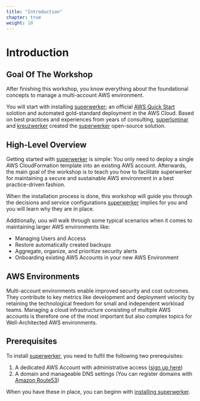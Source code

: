 ```yaml
---
title: "Introduction"
chapter: true
weight: 10
---
```


# Introduction

## Goal Of The Workshop

After finishing this workshop, you know everything about the foundational concepts to manage a multi-account AWS environment.

You will start with installing [superwerker]; an official [AWS Quick Start] solotion and automated gold-standard deployment in the AWS Cloud. Based on best practices and experiences from years of consulting, [superluminar] and [kreuzwerker] created the [superwerker] open-source solution.

## High-Level Overview

Getting started with [superwerker] is simple: You only need to deploy a single AWS CloudFormation template into an existing AWS account. Afterwards, the main goal of the workshop is to teach you how to facilitate superwerker for maintaining a secure and sustainable AWS environment in a best practice-driven fashion.

When the installation process is done, this workshop will guide you through the decisions and service configurations [superwerker] implies for you and you will learn why they are in place.

Additionally, uou will walk through some typical scenarios when it comes to maintaining larger AWS environments like:

- Managing Users and Access
- Restore automatically created backups
- Aggregate, organize, and prioritize security alerts
- Onboarding existing AWS Accounts in your new AWS Environment

## AWS Environments

Multi-account environments enable improved security and cost outcomes. They contribute to key metrics like development and deployment velocity by retaining the technological freedom for small and independent workload teams. Managing a cloud infrastructure consisting of multiple AWS accounts is therefore one of the most important but also complex topics for Well-Architected AWS environments.

## Prerequisites

To install [superwerker], you need to fulfil the following two prerequisites:

1. A dedicated AWS Account with administrative access ([sign up here](https://portal.aws.amazon.com/billing/signup))
2. A domain and manageable DNS settings (You can register domains with [Amazon Route53](https://docs.aws.amazon.com/Route53/latest/DeveloperGuide/domain-register.html))

When you have these in place, you can beginn with [installing superwerker].

[superwerker]: https://github.com/superwerker/superwerker
[aws quick start]: https://aws.amazon.com/quickstart/architecture/superwerker/
[superluminar]: https://superluminar.io
[kreuzwerker]: https://kreuzwerker.de
[installing superwerker]: /02_installation.html
